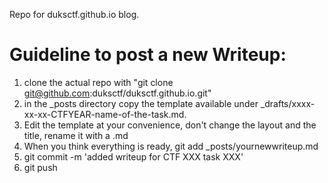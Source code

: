 Repo for duksctf.github.io blog.

# Guideline to post a new Writeup:

1. clone the actual repo with "git clone git@github.com:duksctf/duksctf.github.io.git"
2. in the _posts directory copy the template available under _drafts/xxxx-xx-xx-CTFYEAR-name-of-the-task.md.
3. Edit the template at your convenience, don't change the layout and the
   title, rename it with a .md 
4. When you think everything is ready, git add _posts/yournewwriteup.md
5. git commit -m 'added writeup for CTF XXX task XXX'
6. git push
